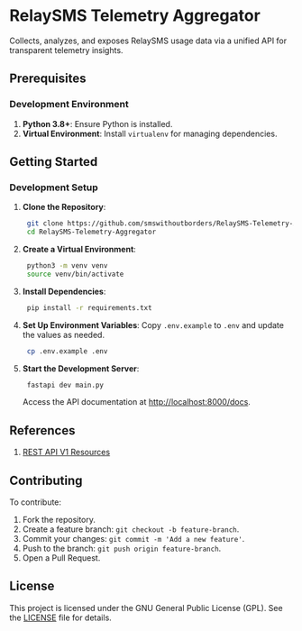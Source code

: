 # RelaySMS Telemetry Aggregator

Collects, analyzes, and exposes RelaySMS usage data via a unified API for transparent telemetry insights.

## Prerequisites

### Development Environment

1. **Python 3.8+**: Ensure Python is installed.
2. **Virtual Environment**: Install `virtualenv` for managing dependencies.

## Getting Started

### Development Setup

1. **Clone the Repository**:

   ```bash
    git clone https://github.com/smswithoutborders/RelaySMS-Telemetry-Aggregator.git
    cd RelaySMS-Telemetry-Aggregator
   ```

2. **Create a Virtual Environment**:

   ```bash
    python3 -m venv venv
    source venv/bin/activate
   ```

3. **Install Dependencies**:

   ```bash
    pip install -r requirements.txt
   ```

4. **Set Up Environment Variables**:
   Copy `.env.example` to `.env` and update the values as needed.

   ```bash
    cp .env.example .env
   ```

5. **Start the Development Server**:

   ```bash
    fastapi dev main.py
   ```

   Access the API documentation at [http://localhost:8000/docs](http://localhost:8000/docs).

## References

1. [REST API V1 Resources](https://api.telemetry.smswithoutborders.com/docs)

## Contributing

To contribute:

1. Fork the repository.
2. Create a feature branch: `git checkout -b feature-branch`.
3. Commit your changes: `git commit -m 'Add a new feature'`.
4. Push to the branch: `git push origin feature-branch`.
5. Open a Pull Request.

## License

This project is licensed under the GNU General Public License (GPL). See the [LICENSE](LICENSE) file for details.
